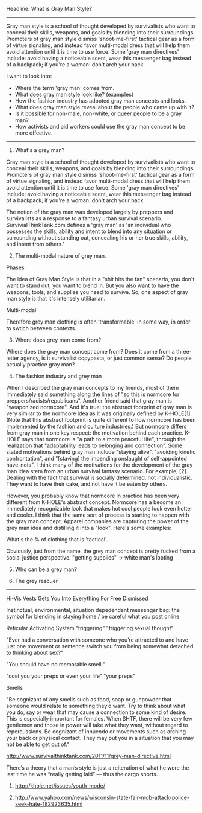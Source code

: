 Headline: What is Gray Man Style?

---

Gray man style is a school of thought developed by survivalists who want to
conceal their skills, weapons, and goals by blending into their surroundings.
Promoters of gray man style dismiss 'shoot-me-first' tactical gear as a form of
virtue signaling, and instead favor multi-modal dress that will help them avoid
attention until it is time to use force. Some 'gray man directives' include:
avoid having a noticeable scent, wear this messenger bag instead of a backpack;
if you're a woman: don't arch your back.

I want to look into:

- Where the term 'gray man' comes from.
- What does gray man style look like? (examples)
- How the fashion industry has adpoted gray man concepts and looks.
- What does gray man style reveal about the people who came up with it?
- Is it possible for non-male, non-white, or queer people to be a gray man?
- How activists and aid workers could use the gray man concept to be more effective.


---

1. What's a grey man?

Gray man style is a school of thought developed by survivalists who want to
conceal their skills, weapons, and goals by blending into their surroundings.
Promoters of gray man style dismiss 'shoot-me-first' tactical gear as a form of
virtue signaling, and instead favor multi-modal dress that will help them avoid
attention until it is time to use force. Some 'gray man directives' include:
avoid having a noticeable scent, wear this messenger bag instead of a backpack;
if you're a woman: don't arch your back.

The notion of the gray man was developed largely by preppers and survivalists as
a response to a fantasy urban survival scenario. SurvivialThinkTank.com defines
a 'gray man' as 'an individual who possesses the skills, ability and intent to
blend into any situation or surrounding without standing out, concealing his or
her true skills, ability, and intent from others.'

2. The multi-modal nature of grey man.

Phases

The idea of Gray Man Style is that in a "shit hits the fan" scenario, you don't
want to stand out, you want to blend in. But you also want to have the weapons,
tools, and supplies you need to survive. So, one aspect of gray man style is
that it's intensely utilitarian.

Multi-modal

Therefore grey man clothing is often 'transformable' in some way, in order to
swtich between contexts.

3. Where does grey man come from?

Where does the gray man concept come from? Does it come from a three-letter
agency, is it survivalist copypasta, or just common sense? Do people actually
practice gray man?

4. The fashion industry and grey man

When I described the gray man concepts to my friends, most of them immediately
said something along the lines of "so this is normcore for
preppers/racists/republicans". Another friend said that gray man is "weaponized
normcore". And it's true: the abstract footprint of gray man is very similar to
the normcore idea as it was originally defined by K-HOLE[1]. (Note that this
abstract footprint is quite different to how normcore has been implemented by
the fashion and culture industries.) But normcore differs from gray man in one
key respect: the motivation behind each practice. K-HOLE says that normcore is
"a path to a more peaceful life", through the realization that "adaptability
leads to belonging and connection". Some stated motivations behind gray man
include "staying alive", "avoiding kinetic confrontation", and "[staving] the
impending onslaught of self-appointed have-nots". I think many of the
motivations for the development of the gray man idea stem from an urban survival
fantasy scenario. For example, [2]. Dealing with the fact that survival is
socially determined, not individualistic. They want to have their cake, and not
have it be eaten by others.

However, you probably know that normcore in practice has been very different
from K-HOLE's abstract concept. Normcore has a become an immediately
recognizable look that makes hot cool people look even hotter and cooler. I
think that the same sort of process is starting to happen with the gray man
concept. Apparel companies are capturing the power of the grey man idea and
distilling it into a "look". Here's some examples:


What's the % of clothing that is 'tactical'.

Obviously, just from the name, the grey man concept is pretty fucked from a
social justice perspective.
"getting supplies" -> white man's looting

5. Who can be a grey man?

6. The grey rescuer


---

Hi-Vis Vests Gets You Into Everything For Free
Dismissed

Instinctual, environmental, situation depedendent
messenger bag: the symbol for blending in
staying home / be careful what you post online

Reticular Activating System
"triggering"
"triggering sexual thought"

"Ever had a conversation with someone who you’re attracted to and have just one
movement or sentence switch you from being somewhat detached to thinking about
sex?"

"You should have no memorable smell."

"cost you your preps or even your life"
"your preps"

Smells

"Be cognizant of any smells such as food, soap or gunpowder that someone would
relate to something they’d want. Try to think about what you do, say or wear
that may cause a connection to some kind of desire. This is especially important
for females. When SHTF, there will be very few gentlemen and those in power will
take what they want, without regard to repercussions. Be cognizant of innuendo
or movements such as arching your back or physical contact. They may put you in
a situation that you may not be able to get out of."

http://www.survivalthinktank.com/2011/11/grey-man-directive.html


There’s a theory that a man’s style is just a reiteration of what he wore the
last time he was “really getting laid” — thus the cargo shorts. 


1. http://khole.net/issues/youth-mode/

2. http://www.yahoo.com/news/wisconsin-state-fair-mob-attack-police-seek-hate-182923635.html 
